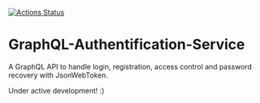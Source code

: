 [![Actions Status](https://github.com/JohannC/GraphQL-Authentification-Service/workflows/Node%20CI/badge.svg)](https://github.com/JohannC/GraphQL-Authentification-Service/actions)

# GraphQL-Authentification-Service
A GraphQL API to handle login, registration, access control and password recovery with JsonWebToken.

Under active development! :)
